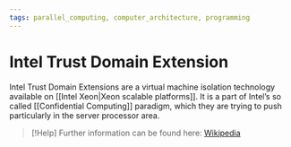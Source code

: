 ```yaml
---
tags: parallel_computing, computer_architecture, programming
---
```


# Intel Trust Domain Extension

Intel Trust Domain Extensions are a virtual machine isolation technology available on [[Intel Xeon|Xeon scalable platforms]]. It is a part of Intel’s so called [[Confidential Computing]] paradigm, which they are trying to push particularly in the server processor area.

>[!Help] 
>Further information can be found here: [Wikipedia](https://www.intel.com/content/www/us/en/developer/tools/trust-domain-extensions/documentation.html)


